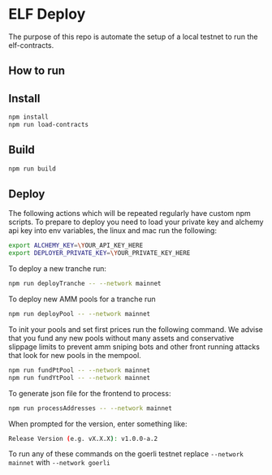 # ELF Deploy

The purpose of this repo is automate the setup of a local testnet to run the elf-contracts.

## How to run

## Install

```bash
npm install
npm run load-contracts
```

## Build

```bash
npm run build
```

## Deploy

The following actions which will be repeated regularly have custom npm scripts. To prepare to deploy you need to load your private key and alchemy api key into env variables, the linux and mac run the following:


```bash
export ALCHEMY_KEY=\YOUR_API_KEY_HERE
export DEPLOYER_PRIVATE_KEY=\YOUR_PRIVATE_KEY_HERE
```

To deploy a new tranche run:

```bash
npm run deployTranche -- --network mainnet
```

To deploy new AMM pools for a tranche run

```bash
npm run deployPool -- --network mainnet
```

To init your pools and set first prices run the following command. We advise that you fund any new pools without many assets and conservative slippage limits to prevent amm sniping bots and other front running attacks that look for new pools in the mempool.

```bash
npm run fundPtPool -- --network mainnet
npm run fundYtPool -- --network mainnet
```

To generate json file for the frontend to process:

```bash
npm run processAddresses -- --network mainnet
```

When prompted for the version, enter something like:

```bash
Release Version (e.g. vX.X.X): v1.0.0-a.2
```

To run any of these commands on the goerli testnet replace `--network mainnet` with `--network goerli`
